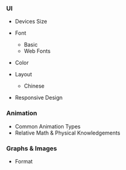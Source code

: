 ### UI

- Devices Size
- Font

	- Basic
	- Web Fonts

- Color
- Layout

	- Chinese

- Responsive Design

### Animation

- Common Animation Types
- Relative Math & Physical Knowledgements

### Graphs & Images

- Format
